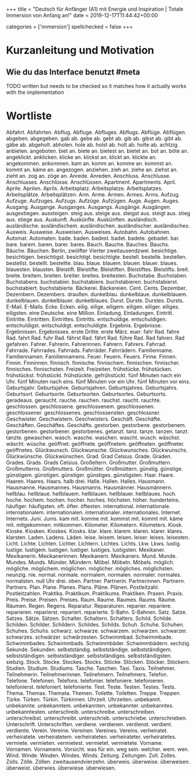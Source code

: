 +++
title = "Deutsch für Anfänger (A1) mit Energie und Inspiration | Totale Immersion von Anfang an!"
date = 2019-12-17T11:44:42+00:00

categories = ['immersion']
spellchecked = false
+++

# Kurzanleitung und Motivation

## Wie du das Interface benutzt #meta

TODO written but needs to be checked so it matches how it actually works with the implementation





# Wortliste

Abfahrt. Abfahrten.
Abflug. Abfluge. Abfluges. Abflugs. Abflüge. Abflügen.
abgeben. abgegeben. gab ab. gebe ab. gebt ab. gib ab. gibst ab. gibt ab. gäbe ab.
abgeholt. abholen. hole ab. holst ab. holt ab. holte ab.
achtzig.
anbieten. angeboten. biet an. biete an. bietest an. bietet an. bot an. böte an.
angeklickt. anklicken. klicke an. klickst an. klickt an. klickte an.
angekommen. ankommen. kam an. komm an. komme an. kommst an. kommt an. käme an.
angezogen. anziehen. zieh an. ziehe an. ziehst an. zieht an. zog an. zöge an.
Anrede. Anreden.
Anschluss. Anschlusse. Anschlusses. Anschlüsse. Anschlüssen.
Apartment. Apartments.
April. Aprile. Aprilen. Aprils.
Arbeitsplatz. Arbeitsplatze. Arbeitsplatzes. Arbeitsplätze. Arbeitsplätzen.
Arm. Arme. Armen. Armes. Arms.
Aufzug. Aufzuge. Aufzuges. Aufzugs. Aufzüge. Aufzügen.
Auge. Augen. Auges.
Ausgang. Ausgange. Ausganges. Ausgangs. Ausgänge. Ausgängen.
ausgestiegen. aussteigen. steig aus. steige aus. steigst aus. steigt aus. stieg aus. stiege aus.
Auskunft. Auskünfte. Auskünften.
ausländisch. ausländische. ausländischem. ausländischen. ausländischer. ausländisches.
Ausweis. Ausweise. Ausweisen. Ausweises.
Autobahn. Autobahnen.
Automat. Automaten.
bade. baden. badest. badet. badete. gebadet.
bar. bare. barem. baren. barer. bares.
Bauch. Bauche. Bauches. Bauchs. Bäuche. Bäuchen.
Berlin, zwölfter Vierter zweitausendzwei.
besichtige. besichtigen. besichtigst. besichtigt. besichtigte.
bestell. bestelle. bestellen. bestellst. bestellt. bestellte.
blau. blaue. blauem. blauen. blauer. blaues. blauesten. blausten.
Bleistift. Bleistifte. Bleistiften. Bleistiftes. Bleistifts.
breit. breite. breitem. breiten. breiter. breites. breitesten.
Buchstabe. Buchstaben. Buchstabens.
buchstabier. buchstabiere. buchstabieren. buchstabierst. buchstabiert. buchstabierte.
Bäckerei. Bäckereien.
Cent. Cents.
Dezember. Dezembern. Dezembers.
draußen.
dunkelblau. dunkelblaue. dunkelblauem. dunkelblauen. dunkelblauer. dunkelblaues.
Durst. Durste. Durstes. Dursts.
E-Mail. E-Mails.
Ecke. Ecken.
eilig. eilige. eiligem. eiligen. eiliger. eiliges. eiligsten.
eine Deutsche.
eine Million.
Einladung. Einladungen.
Eintritt. Eintritte. Eintritten. Eintrittes. Eintritts.
entschuldige. entschuldigen. entschuldigst. entschuldigt. entschuldigte.
Ergebnis. Ergebnisse. Ergebnissen. Ergebnisses.
erste Dritte.
erste März.
euer.
fahr Rad. fahre Rad. fahrt Rad. fuhr Rad. fährst Rad. fährt Rad. führe Rad. Rad fahren. Rad gefahren.
Fahrer. Fahrerin. Fahrerinnen. Fahrern. Fahrers.
Fahrrad. Fahrrade. Fahrrades. Fahrrads. Fahrräder. Fahrrädern.
Familienname. Familiennamen. Familiennamens.
Feuer. Feuern. Feuers.
Finne. Finnen. Finnin. Finninnen.
finnisch. finnische. finnischem. finnischen. finnischer. finnisches. finnischsten.
Freizeit. Freizeiten.
frühstücke. frühstücken. frühstückst. frühstückt. frühstückte. gefrühstückt.
fünf Minuten nach ein Uhr. fünf Minuten nach eins. fünf Minuten vor ein Uhr. fünf Minuten vor eins.
Geburtsjahr. Geburtsjahre. Geburtsjahren. Geburtsjahres. Geburtsjahrs.
Geburtsort. Geburtsorte. Geburtsorten. Geburtsortes. Geburtsorts.
geradeaus.
geraucht. rauche. rauchen. rauchst. raucht. rauchte.
geschlossen. geschlossene. geschlossenem. geschlossenen. geschlossener. geschlossenes. geschlossensten. geschlossner.
Geschwister. Geschwistern. Geschwisters.
Geschäft. Geschäfte. Geschäften. Geschäftes. Geschäfts.
gestorben. gestorbene. gestorbenem. gestorbenen. gestorbener. gestorbenes.
getanzt. tanz. tanze. tanzen. tanzt. tanzte.
gewaschen. wasch. wasche. waschen. wascht. wusch. wäschst. wäscht. wüsche.
geöffnet. geöffnete. geöffnetem. geöffneten. geöffneter. geöffnetes.
Glückwunsch. Glückwunsche. Glückwunsches. Glückwunschs. Glückwünsche. Glückwünschen.
Grad. Grad Celsius. Grade. Graden. Grades. Grads. Grads Celsius.
Großeltern.
Großmutter. Großmuttern. Großmutterns. Großmutters. Großmütter. Großmüttern.
günstig. günstige. günstigem. günstigen. günstiger. günstiges. günstigsten.
Haar. Haare. Haaren. Haares. Haars.
halb drei.
Halle. Hallen. Halles.
Hausmann. Hausmanne. Hausmannes. Hausmanns. Hausmänner. Hausmännern.
hellblau. hellblaue. hellblauem. hellblauen. hellblauer. hellblaues.
hoch. hoche. hochem. hochen. hocher. hoches. höchsten. höher.
hunderteins.
häufiger. häufigsten. oft. öfter. öftesten.
international. internationale. internationalem. internationalen. internationaler. internationales.
Internet. Internets.
Juni. Junis.
kam mit. komme mit. kommst mit. kommt mit. käme mit. mitgekommen. mitkommen.
Kilometer. Kilometern. Kilometers.
Kiosk. Kioske. Kiosken. Kioskes. Kiosks.
klar. klare. klarem. klaren. klarer. klares. klarsten.
Laden. Ladens. Läden.
leise. leisem. leisen. leiser. leises. leisesten.
Licht. Lichte. Lichten. Lichter. Lichtern. Lichtes. Lichts.
Lkw. Lkws.
lustig. lustige. lustigem. lustigen. lustiger. lustiges. lustigsten.
Mexikaner. Mexikanerin. Mexikanerinnen. Mexikanern. Mexikaners.
Mund. Munde. Mundes. Munds. Münder. Mündern.
Möbel. Möbeln. Möbels.
möglich. mögliche. möglichem. möglichen. möglicher. mögliches. möglichsten.
neunzig.
nie.
normal. normale. normalem. normalen. normaler. normales. normalsten.
null Uhr drei.
oben.
Partner. Partnerin. Partnerinnen. Partnern. Partners.
Plan. Plane. Planes. Plans. Pläne. Plänen.
Postleitzahl. Postleitzahlen.
Praktika. Praktikum. Praktikums.
Praktiken. Praxen. Praxis.
Preis. Preise. Preisen. Preises.
Raum. Raume. Raumes. Raums. Räume. Räumen.
Regen. Regens.
Reparatur. Reparaturen.
reparier. repariere. reparieren. reparierst. repariert. reparierte.
S-Bahn. S-Bahnen.
Satz. Satze. Satzes. Sätze. Sätzen.
Schalter. Schaltern. Schalters.
Schild. Schilde. Schilden. Schilder. Schildern. Schildes. Schilds.
Schuh. Schuhe. Schuhen. Schuhes. Schuhs.
schwarz. schwarze. schwarzem. schwarzen. schwarzer. schwarzes. schwärzer. schwärzesten.
Schwimmbad. Schwimmbade. Schwimmbades. Schwimmbads. Schwimmbäder. Schwimmbädern.
sechzig.
Sekunde. Sekunden.
selbstständig. selbstständige. selbstständigem. selbstständigen. selbstständiger. selbstständiges. selbstständigsten.
siebzig.
Stock. Stocke. Stockes. Stocks. Stöcke. Stöcken. Stöcker. Stöckern.
Studien. Studium. Studiums.
Tasche. Taschen.
Taxi. Taxis.
Teilnehmer. Teilnehmerin. Teilnehmerinnen. Teilnehmern. Teilnehmers.
Telefon. Telefone. Telefonen. Telefons.
telefonier. telefoniere. telefonieren. telefonierst. telefoniert. telefonierte.
Test. Teste. Testen. Testes. Tests.
Thema. Themas. Themata. Themen.
Toilette. Toiletten.
Treppe. Treppen.
Türke. Türken. Türkin. Türkinnen.
Uhrzeit. Uhrzeiten.
unbekannt. unbekannte. unbekanntem. unbekannten. unbekannter. unbekanntes. unbekanntesten.
unterschreib. unterschreibe. unterschreiben. unterschreibst. unterschreibt. unterschrieb. unterschriebe. unterschrieben.
Unterschrift. Unterschriften.
verdiene. verdienen. verdienst. verdient. verdiente.
Verein. Vereine. Vereinen. Vereines. Vereins.
verheiratet. verheiratete. verheiratetem. verheirateten. verheirateter. verheiratetes.
vermiete. vermieten. vermietest. vermietet. vermietete.
Vorname. Vornamen. Vornamens.
Vorsicht.
was für ein.
weg sein.
welcher.
wem.
wen.
Wind. Winde. Winden. Windes. Winds.
Zeitung. Zeitungen.
Zoll. Zolles. Zolls. Zölle. Zöllen.
zweitausendvierzehn.
überweis. überweise. überweisen. überweist. überwies. überwiese. überwiesen.
